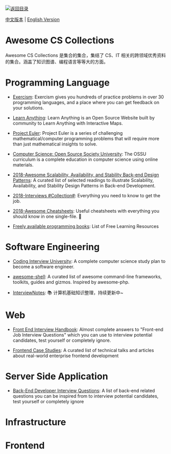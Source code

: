 [![返回目录](https://parg.co/UGo)](https://github.com/wxyyxc1992/Awesome-Links)

[中文版本](./Awesome-CS-Collections.md) | [English Version](./Awesome-CS-Collections-en.md)

# Awesome CS Collections

Awesome CS Collections 是集合的集合，集结了 CS、IT 相关的跨领域优秀资料的集合。涵盖了知识图谱、编程语言等等大的方面。

# Programming Language

* [Exercism](http://exercism.io/): Exercism gives you hundreds of practice problems in over 30 programming languages, and a place where you can get feedback on your solutions.

* [Learn Anything](https://github.com/learn-anything/learn-anything): Learn Anything is an Open Source Website built by community to Learn Anything with Interactive Maps.

* [Project Euler](https://projecteuler.net/about): Project Euler is a series of challenging mathematical/computer programming problems that will require more than just mathematical insights to solve.

* [Computer Science: Open Source Society University](https://github.com/ossu/computer-science): The OSSU curriculum is a complete education in computer science using online materials.

* [2018-Awesome Scalability, Availability, and Stability Back-end Design Patterns](https://github.com/binhnguyennus/awesome-scalability):
  A curated list of selected readings to illustrate Scalability, Availability, and Stability Design Patterns in Back-end Development.

* [2018-Interviews #Collection#](https://github.com/kdn251/interviews): Everything you need to know to get the job.

* [2018-Awesome Cheatsheets](https://github.com/LeCoupa/awesome-cheatsheets): Useful cheatsheets with everything you should know in one single-file. 🚀

* [Freely available programming books](https://github.com/EbookFoundation/free-programming-books): List of Free Learning Resources

# Software Engineering

* [Coding Interview University](https://github.com/jwasham/coding-interview-university): A complete computer science study plan to become a software engineer.

* [awesome-shell](https://github.com/alebcay/awesome-shell): A curated list of awesome command-line frameworks, toolkits, guides and gizmos. Inspired by awesome-php.

* [InterviewNotes](https://github.com/CyC2018/InterviewNotes): :books: 计算机基础知识整理，持续更新中~

# Web

* [Front End Interview Handbook](https://github.com/yangshun/front-end-interview-handbook): Almost complete answers to "Front-end Job Interview Questions" which you can use to interview potential candidates, test yourself or completely ignore.

* [Frontend Case Studies](https://github.com/andrew--r/frontend-case-studies): A curated list of technical talks and articles about real-world enterprise frontend development

# Server Side Application

* [Back-End Developer Interview Questions](https://parg.co/UXF): A list of back-end related questions you can be inspired from to interview potential candidates, test yourself or completely ignore

# Infrastructure

# Frontend

